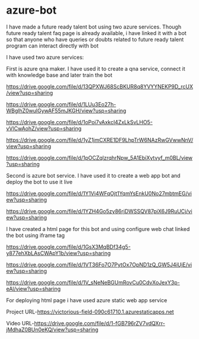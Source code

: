 # azure-bot
I have made a future ready talent bot using two azure services. 
Though future ready talent faq page is already available, i have linked it with a bot so that anyone who have queries or doubts related to future ready talent program can interact directly with bot

I have used two azure services:

First is azure qna maker. I have used it to create a qna service, connect it with knowledge base and later train the bot

https://drive.google.com/file/d/13QPXWJ68ScBKUR8q8YVYYNEKP9D_rcUX/view?usp=sharing

https://drive.google.com/file/d/1LUu3Eo27h-WBglhZ0wulGywAF55mJKGH/view?usp=sharing

https://drive.google.com/file/d/1oPoi7vAxkcl4ZxLkSvLHO5-vVlCwAohZ/view?usp=sharing

https://drive.google.com/file/d/1yZ1jmCXRE1DF9LhpTrW6NAzRwGVwwNnV/view?usp=sharing

https://drive.google.com/file/d/1pOCZqlzrqhrNpw_5A1EbiXytvyf_m0BL/view?usp=sharing

Second is azure bot service. I have used it to create a web app bot and deploy the bot to use it live

https://drive.google.com/file/d/1Y1Vi4WFqOjt1YqmYsEnkU0No27mbtmEG/view?usp=sharing

https://drive.google.com/file/d/1YZH4Go5zy86rjDWSSQV87piX6J9RuUCj/view?usp=sharing

I have created a html page for this bot and using configure web chat linked the bot using iframe tag

https://drive.google.com/file/d/1GsX3MqBDf34g5-y877ehXbLAsCWApY1b/view?usp=sharing

https://drive.google.com/file/d/1VT36Fo7O7PytOx7OpND1zQ_GW5J4iUjE/view?usp=sharing

https://drive.google.com/file/d/1V_sNeNeBGUmRovCu0CdvXoJexY3p-eAl/view?usp=sharing

For deploying html page i have used azure static web app service

Project URL-https://victorious-field-090c61710.1.azurestaticapps.net

Video URL-https://drive.google.com/file/d/1-fGB796rZV7vdQXrr-jMdhaZ0BUn0eKQ/view?usp=sharing
